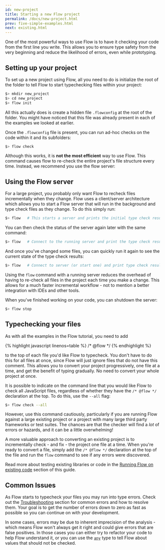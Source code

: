 ```yaml
---
id: new-project
title: Starting a new Flow project
permalink: /docs/new-project.html
prev: five-simple-examples.html
next: existing.html
---
```


One of the most powerful ways to use Flow is to have it checking your code from the first line you write. This allows you to ensure type safety from the very beginning and reduce the likelihood of errors, even while prototyping.

## Setting up your project

To set up a new project using Flow, all you need to do is initialize the root of the folder to tell Flow to start typechecking files within your project:

```bash
$> mkdir new_project
$> cd new_project
$> flow init
```

All this actually does is create a hidden file `.flowconfig` at the root of the folder. You might have noticed that this file was already present in each of the examples we looked at earlier.

Once the `.flowconfig` file is present, you can run ad-hoc checks on the code within it and its subfolders:

```bash
$> flow check
```

Although this works, it is **not the most efficient** way to use Flow. This command causes flow to re-check the entire project's file structure every time. Instead, we recommend you use the flow server:

## Using the Flow server

For a large project, you probably only want Flow to recheck files incrementally when they change. Flow uses a client/server architecture which allows you to start a Flow server that will run in the background and type check files as they change. To do this simply run:

```bash
$> flow   # This starts a server and prints the initial type check results
```

You can then check the status of the server again later with the same command:

```bash
$> flow   # Connect to the running server and print the type check results
```

And once you've changed some files, you can quickly run it again to see the current state of the type check results:

```bash
$> flow   # Connect to server (or start one) and print type check results
```

Using the `flow` command with a running server reduces the overhead of having to re-check all files in the project each time you make a change. This allows for a much faster incremental workflow - not to mention a better integration with IDEs and other tools.

When you've finished working on your code, you can shutdown the server:

```bash
$> flow stop
```

## Typechecking your files

As with all the examples in the Flow tutorial, you need to add

{% highlight javascript linenos=table %}
/* @flow */
{% endhighlight %}

to the top of each file you'd like Flow to typecheck. You don't have to do this for all files at once, since Flow will just ignore files that do not have this comment. This allows you to convert your project progressively, one file at a time, and get the benefit of typing gradually. No need to convert your whole project at once.

It is possible to indicate on the command line that you would like Flow to check all JavaScript files, regardless of whether they have the `/* @flow */` declaration at the top. To do this, use the `--all` flag:

```bash
$> flow check --all
```

However, use this command cautiously, particularly if you are running Flow against a large existing project or a project with many large third party frameworks or test suites. The chances are that the checker will find a *lot* of errors or hazards, and it can be a little overwhelming!

A more valuable approach to converting an existing project is to incrementally check - and fix - the project one file at a time. When you're ready to convert a file, simply add the `/* @flow */` declaration at the top of the file and run the `flow` command to see if any errors were discovered.

Read more about testing existing libraries or code in the [Running Flow on existing code](existing.html) section of this guide.

## Common Issues

As Flow starts to typecheck your files you may run into type errors. Check out the [Troubleshooting](troubleshooting.html) section for common errors and how to resolve them. Your goal is to get the number of errors down to zero as fast as possible so you can continue on with your development.

In some cases, errors may be due to inherent imprecision of the analysis - which means Flow won't always get it right and could give errors that are false positives. In those cases you can either try to refactor your code to help Flow understand it, or you can use the [`any`](base-types.html#any) type to tell Flow about values that should not be checked.
